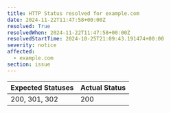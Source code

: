 ```yaml
---
title: HTTP Status resolved for example.com
date: 2024-11-22T11:47:58+00:00Z
resolved: True
resolvedWhen: 2024-11-22T11:47:58+00:00Z
resolvedStartTime: 2024-10-25T21:09:43.191474+00:00
severity: notice
affected:
  - example.com
section: issue
---
```


| Expected Statuses | Actual Status  |
|-------------------|----------------|
| 200, 301, 302 | 200 |
